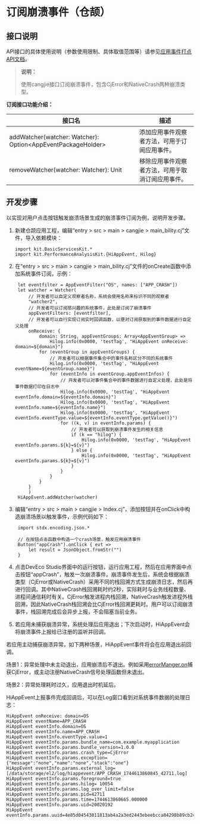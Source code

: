 # 订阅崩溃事件（仓颉）

## 接口说明

API接口的具体使用说明（参数使用限制、具体取值范围等）请参见[应用事件打点API文档](../../../API_Reference/source_zh_cn/apis/PerformanceAnalysisKit/cj-apis-hiappevent.md)。

> **说明：**
>
> 使用cangjie接口订阅崩溃事件，包含CjError和NativeCrash两种崩溃类型。

**订阅接口功能介绍：**

| 接口名                                              | 描述                                         |
| --------------------------------------------------- | -------------------------------------------- |
| addWatcher(watcher: Watcher): Option\<AppEventPackageHolder> | 添加应用事件观察者方法，可用于订阅应用事件。|
| removeWatcher(watcher: Watcher): Unit               | 移除应用事件观察者方法，可用于取消订阅应用事件。|

## 开发步骤

以实现对用户点击按钮触发崩溃场景生成的崩溃事件订阅为例，说明开发步骤。

1. 新建仓颉应用工程，编辑“entry > src > main > cangjie > main_bility.cj”文件，导入依赖模块：

   <!-- compile -->

   ```cangjie
   import kit.BasicServicesKit.*
   import kit.PerformanceAnalysisKit.{HiAppEvent, Hilog}
   ```

2. 在“entry > src > main > cangjie > main_bility.cj”文件的onCreate函数中添加系统事件订阅，示例：

   <!-- compile -->

   ```cangjie
    let eventfilter = AppEventFilter("OS", names: ["APP_CRASH"])
    let watcher = Watcher(
        // 开发者可以自定义观察者名称，系统会使用名称来标识不同的观察者
        "watcher2",
        // 开发者可以订阅感兴趣的系统事件，此处是订阅了崩溃事件
        appEventFilters: [eventfilter],
        // 开发者可以自行实现订阅实时回调函数，以便对订阅获取到的事件数据进行自定义处理
        onReceive: {
            domain: String, appEventGroups: Array<AppEventGroup> =>
                Hilog.info(0x0000, 'testTag', "HiAppEvent onReceive: domain=${domain}")
            for (eventGroup in appEventGroups) {
                // 开发者可以根据事件集合中的事件名称区分不同的系统事件
                Hilog.info(0x0000, 'testTag', "HiAppEvent eventName=${eventGroup.name}")
                for (eventInfo in eventGroup.appEventInfos) {
                    // 开发者可以对事件集合中的事件数据进行自定义处理，此处是将事件数据打印在日志中
                    Hilog.info(0x0000, 'testTag', "HiAppEvent eventInfo.domain=${eventInfo.domain}")
                    Hilog.info(0x0000, 'testTag', "HiAppEvent eventInfo.name=${eventInfo.name}")
                    Hilog.info(0x0000, 'testTag', "HiAppEvent eventInfo.eventType.value=${eventInfo.eventType.getValue()}")
                    for ((k, v) in eventInfo.params) {
                        // 开发者可以获取到崩溃事件发生的相关信息
                        if (k == "hilog") {
                            Hilog.info(0x0000, 'testTag', "HiAppEvent eventInfo.params.${k}=${v}")
                        } else {
                            Hilog.info(0x0000, 'testTag', "HiAppEvent eventInfo.params.${k}=${v}")
                        }
                    }
                }
            }
        }
        )
    HiAppEvent.addWatcher(watcher)
   ```

3. 编辑“entry > src > main > cangjie > Index.cj”，添加按钮并在onClick中构造崩溃场景以触发事件，示例代码如下：

   <!-- compile -->

   ```cangjie
    import stdx.encoding.json.*

    // 在按钮点击函数中构造一个crash场景，触发应用崩溃事件
    Button("appCrash").onClick { evt =>
        let result = JsonObject.fromStr("")
    }
   ```

4. 点击DevEco Studio界面中的运行按钮，运行应用工程，然后在应用界面中点击按钮“appCrash”，触发一次崩溃事件。崩溃事件发生后，系统会根据崩溃类型（CjError或NativeCrash）采用不同的栈回溯方式生成崩溃日志，然后再进行回调。其中NativeCrash栈回溯耗时约2秒，实际耗时与业务线程数量、进程间通信耗时有关。CjError触发进程内栈回溯，NativeCrash触发进程外栈回溯，因此NativeCrash栈回溯会比CjError栈回溯更耗时。用户可以订阅崩溃事件，栈回溯完成后会异步上报，不会阻塞当前业务。

5. 若应用未捕获崩溃异常，系统处理后应用退出；下次启动时，HiAppEvent会将崩溃事件上报给已注册的监听并回调。

若应用主动捕获崩溃异常，如下两种场景，HiAppEvent事件将会在应用退出前回调。

场景1：异常处理中未主动退出，应用崩溃后不退出。例如采用[errorManger.on](../../../API_Reference/source_zh_cn/apis/AbilityKit/cj-apis-app-ability-error_manager.md#static-func-onErrorManagerEvent-errorobserver)捕获CjError，或主动注册NativeCrash信号处理函数但未退出。

场景2：异常处理耗时过久，应用退出时机延后。

HiAppEvent上报事件完成回调后，可以在Log窗口看到对系统事件数据的处理日志：

   ```text
   HiAppEvent onReceive: domain=OS
   HiAppEvent eventName=APP_CRASH
   HiAppEvent eventInfo.domain=OS
   HiAppEvent eventInfo.name=APP_CRASH
   HiAppEvent eventInfo.eventType.value=1
   HiAppEvent eventInfo.params.bundle_name=com.example.myapplication
   HiAppEvent eventInfo.params.bundle_version=1.0.0
   HiAppEvent eventInfo.params.crash_type=CjError
   HiAppEvent eventInfo.params.exception={"message":"none","name":"none","stack":"one"}
   HiAppEvent eventInfo.params.external_log=[/data/storage/el2/log/hiappevent/APP_CRASH_1744613860845_42711.log]
   HiAppEvent eventInfo.params.foreground=true
   HiAppEvent eventInfo.params.hilog= 10054
   HiAppEvent eventInfo.params.log_over_limit=false
   HiAppEvent eventInfo.params.pid=42711
   HiAppEvent eventInfo.params.time=1744613860665.000000
   HiAppEvent eventInfo.params.uid=20020192
   HiAppEvent eventInfo.params.uuid=4e85d04543811813ab4a2a3ed2443ebeebcca84298b89cb2460ecf99469b52de
   ```
